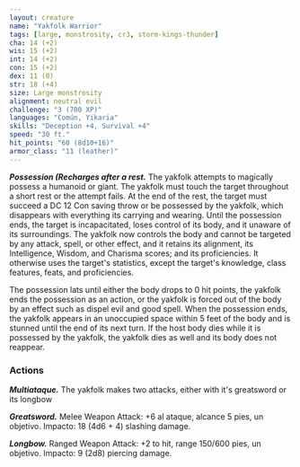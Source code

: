 ```yaml
---
layout: creature
name: "Yakfolk Warrior"
tags: [large, monstrosity, cr3, storm-kings-thunder]
cha: 14 (+2)
wis: 15 (+2)
int: 14 (+2)
con: 15 (+2)
dex: 11 (0)
str: 18 (+4)
size: Large monstrosity
alignment: neutral evil
challenge: "3 (700 XP)"
languages: "Común, Yikaria"
skills: "Deception +4, Survival +4"
speed: "30 ft."
hit_points: "60 (8d10+16)"
armor_class: "11 (leather)"
---
```


***Possession (Recharges after a rest.*** The yakfolk attempts to magically possess a humanoid or giant. The yakfolk must touch the target throughout a short rest or the attempt fails. At the end of the rest, the target must succeed a DC 12 Con saving throw or be possessed by the yakfolk, which disappears with everything its carrying and wearing. Until the possession ends, the target is incapacitated, loses control of its body, and it unaware of its surroundings. The yakfolk now controls the body and cannot be targeted by any attack, spell, or other effect, and it retains its alignment, its Intelligence, Wisdom, and Charisma scores; and its proficiencies. It otherwise uses the target's statistics, except the target's knowledge, class features, feats, and proficiencies.

The possession lats until either the body drops to 0 hit points, the yakfolk ends the possession as an action, or the yakfolk is forced out of the body by an effect such as dispel evil and good spell. When the possession ends, the yakfolk appears in an unoccupied space within 5 feet of the body and is stunned until the end of its next turn. If the host body dies while it is possessed by the yakfolk, the yakfolk dies as well and its body does not reappear.

### Actions

***Multiataque.*** The yakfolk makes two attacks, either with it's greatsword or its longbow

***Greatsword.*** Melee Weapon Attack: +6 al ataque, alcance 5 pies, un objetivo. Impacto: 18 (4d6 + 4) slashing damage.

***Longbow.*** Ranged Weapon Attack: +2 to hit, range 150/600 pies, un objetivo. Impacto: 9 (2d8) piercing damage.
